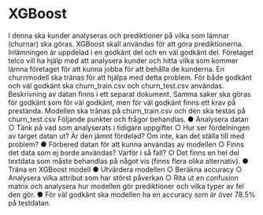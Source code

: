# XGBoost
I denna ska kunder analyseras och prediktioner på vilka som lämnar (churnar) ska göras. XGBoost skall användas för att göra prediktionerna.
Inlämningen är uppdelad i en godkänt del och en väl godkänt del.
Företaget telco vill ha hjälp med att analysera kunder och hitta vilka som kommer lämna
företaget för att kunna jobba för att behålla de kunderna. En churnmodell ska tränas för att
hjälpa med detta problem.
För både godkänt och väl godkänt ska churn_train.csv och churn_test.csv användas.
Beskrivning av datan finns i ett separat dokument.
Samma saker ska göras för godkänt som för väl godkänt, men för väl godkänt finns ett krav
på prestanda.
Modellen ska tränas på churn_train.csv och den ska testas på churn_test.csv
Följande punkter och frågor behandlas.
● Analysera datan
○ Tänk på vad som analyserats i tidigare uppgifter
○ Hur ser fördelningen av target datan ut? Är den jämnt fördelad? Om inte, kan
det ställa till med problem?
● Förbered datan för att kunna användas av modellen
○ Finns det data som ej borde användas? Varför i så fall?
○ Det finns en hel del textdata som måste behandlas på något vis (finns flera
olika alternativ).
● Träna en XGBoost modell
● Utvärdera modellen
○ Beräkna accuracy
○ Analysera vilka attribut som har störst påverkan
○ Rita ut en confusion matrix och analysera hur modellen gör prediktioner och
vilka typer av fel den gör.
● För väl godkänt ska modellen ha en accuracy som är över 78.5% på testdatan.
